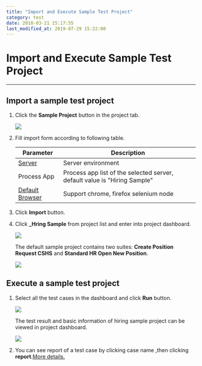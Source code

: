 ```yaml
---
title: "Import and Execute Sample Test Project"
category: test
date: 2018-03-21 15:17:55
last_modified_at: 2019-07-29 15:22:00
---
```


# Import and Execute Sample Test Project
***

## Import a sample test project

  1. Click the **Sample Project** button in the project tab.

      ![][test_import_form]

  2. Fill import form according to following table.

       |   Parameter   | Description    |
       | ------------- |----------------|
       | [Server][1]   |Server environment|
       | Process App   |Process app list of the selected server, default value is "Hiring Sample"|
       | [Default Browser][2]  |Support chrome, firefox selenium node|

   3. Click **Import** button.

   4. Click **_Hring Sample** from project list and enter into project dashboard.

       ![][test_hiring_sample_project]

      The default sample project contains two suites: **Create Position Request CSHS** and **Standard HR Open New Position**.

       ![][test_import_left_side_bar]

##  Execute a sample test project

  1. Select all the test cases in the dashboard and click **Run** button.

     ![][test_import_run]

     The test result and basic information of hiring sample project can be viewed in project dashboard.

     ![][test_import_project_info]

  2. You can see report of a test case by clicking case name ,then clicking **report**.[More details.][3]

[test_import_form]: ../images/test/test_import_form.PNG
[test_import_project_info]: ../images/test/test_import_project_info.PNG
[test_import_run]: ../images/test/test_import_run.png
[test_import_left_side_bar]: ../images/test/test_import_left_side_bar.PNG
[test_hiring_sample_project]: ../images/test/test_hiring_sample_project.PNG
[1]: ../administration/administration-baw-configuration.html
[2]: ../administration/administration-selenium-hub-configuration.html
[3]: test-case-report.html
